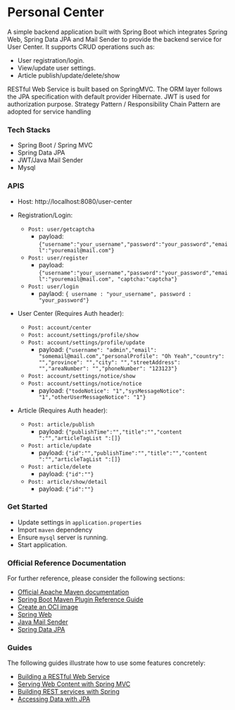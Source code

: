 # Personal Center

A simple backend application built with Spring Boot which integrates Spring Web, Spring Data JPA and Mail Sender to provide the backend service for User Center. It supports CRUD operations such as:
* User registration/login. 
* View/update user settings.
* Article publish/update/delete/show 

RESTful Web Service is built based on SpringMVC. The ORM layer follows the JPA specification with default provider Hibernate. JWT is used for authorization purpose. Strategy Pattern / Responsibility Chain Pattern are adopted for service handling

### Tech Stacks
* Spring Boot / Spring MVC
* Spring Data JPA
* JWT/Java Mail Sender
* Mysql

### APIS
* Host: http://localhost:8080/user-center
* Registration/Login:
  * `Post: user/getcaptcha`
    * payload: `{"username":"your_username","password":"your_password","email":"youremail@mail.com"}`
  * `Post: user/register`
    * payload: `{"username":"your_username","password":"your_password","email":"youremail@mail.com",
      "captcha:"captcha"}`
  * `Post: user/login`
    * paylaod: `{ username : "your_username", password : "your_password"}`
* User Center (Requires Auth header):
  * `Post: account/center`
  * `Post: account/settings/profile/show`
  * `Post: account/settings/profile/update`
    * payload: `{"username": "admin","email": "somemail@mail.com","personalProfile": "Oh Yeah","country": "","province": "","city": "","streetAddress": "","areaNumber": "","phoneNumber": "123123"}`
  * `Post: account/settings/notice/show`
  * `Post: account/settings/notice/notice`
    * payload: `{"todoNotice": "1","sysMessageNotice": "1","otherUserMessageNotice": "1"}`

* Article (Requires Auth header):
  * `Post: article/publish`
    * payload: `{"publishTime":"","title":"","content ":"","articleTagList ":[]}`
  * `Post: article/update`
    * payload: `{"id":"","publishTime":"","title":"","content ":"","articleTagList ":[]}`
  * `Post: article/delete`
    * payload: `{"id":""}`
  * `Post: article/show/detail`
    * payload: `{"id":""}`

### Get Started
* Update settings in `application.properties`
* Import `maven` dependency
* Ensure `mysql` server is running.
* Start application.

### Official Reference Documentation

For further reference, please consider the following sections:

* [Official Apache Maven documentation](https://maven.apache.org/guides/index.html)
* [Spring Boot Maven Plugin Reference Guide](https://docs.spring.io/spring-boot/docs/2.6.2/maven-plugin/reference/html/)
* [Create an OCI image](https://docs.spring.io/spring-boot/docs/2.6.2/maven-plugin/reference/html/#build-image)
* [Spring Web](https://docs.spring.io/spring-boot/docs/2.6.2/reference/htmlsingle/#boot-features-developing-web-applications)
* [Java Mail Sender](https://docs.spring.io/spring-boot/docs/2.6.2/reference/htmlsingle/#boot-features-email)
* [Spring Data JPA](https://docs.spring.io/spring-boot/docs/2.6.2/reference/htmlsingle/#boot-features-jpa-and-spring-data)

### Guides

The following guides illustrate how to use some features concretely:

* [Building a RESTful Web Service](https://spring.io/guides/gs/rest-service/)
* [Serving Web Content with Spring MVC](https://spring.io/guides/gs/serving-web-content/)
* [Building REST services with Spring](https://spring.io/guides/tutorials/bookmarks/)
* [Accessing Data with JPA](https://spring.io/guides/gs/accessing-data-jpa/)
